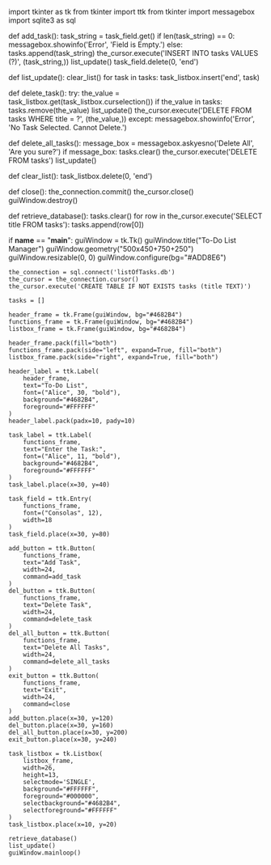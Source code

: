 import tkinter as tk
from tkinter import ttk
from tkinter import messagebox
import sqlite3 as sql

def add_task():
    task_string = task_field.get()
    if len(task_string) == 0:
        messagebox.showinfo('Error', 'Field is Empty.')
    else:
        tasks.append(task_string)
        the_cursor.execute('INSERT INTO tasks VALUES (?)', (task_string,))
        list_update()
        task_field.delete(0, 'end')

def list_update():
    clear_list()
    for task in tasks:
        task_listbox.insert('end', task)

def delete_task():
    try:
        the_value = task_listbox.get(task_listbox.curselection())
        if the_value in tasks:
            tasks.remove(the_value)
            list_update()
            the_cursor.execute('DELETE FROM tasks WHERE title = ?', (the_value,))
    except:
        messagebox.showinfo('Error', 'No Task Selected. Cannot Delete.')

def delete_all_tasks():
    message_box = messagebox.askyesno('Delete All', 'Are you sure?')
    if message_box:
        tasks.clear()
        the_cursor.execute('DELETE FROM tasks')
        list_update()

def clear_list():
    task_listbox.delete(0, 'end')

def close():
    the_connection.commit()
    the_cursor.close()
    guiWindow.destroy()

def retrieve_database():
    tasks.clear()
    for row in the_cursor.execute('SELECT title FROM tasks'):
        tasks.append(row[0])

if __name__ == "__main__":
    guiWindow = tk.Tk()
    guiWindow.title("To-Do List Manager")
    guiWindow.geometry("500x450+750+250")
    guiWindow.resizable(0, 0)
    guiWindow.configure(bg="#ADD8E6")

    the_connection = sql.connect('listOfTasks.db')
    the_cursor = the_connection.cursor()
    the_cursor.execute('CREATE TABLE IF NOT EXISTS tasks (title TEXT)')

    tasks = []

    header_frame = tk.Frame(guiWindow, bg="#4682B4")
    functions_frame = tk.Frame(guiWindow, bg="#4682B4")
    listbox_frame = tk.Frame(guiWindow, bg="#4682B4")

    header_frame.pack(fill="both")
    functions_frame.pack(side="left", expand=True, fill="both")
    listbox_frame.pack(side="right", expand=True, fill="both")

    header_label = ttk.Label(
        header_frame,
        text="To-Do List",
        font=("Alice", 30, "bold"),
        background="#4682B4",
        foreground="#FFFFFF"
    )
    header_label.pack(padx=10, pady=10)

    task_label = ttk.Label(
        functions_frame,
        text="Enter the Task:",
        font=("Alice", 11, "bold"),
        background="#4682B4",
        foreground="#FFFFFF"
    )
    task_label.place(x=30, y=40)

    task_field = ttk.Entry(
        functions_frame,
        font=("Consolas", 12),
        width=18
    )
    task_field.place(x=30, y=80)

    add_button = ttk.Button(
        functions_frame,
        text="Add Task",
        width=24,
        command=add_task
    )
    del_button = ttk.Button(
        functions_frame,
        text="Delete Task",
        width=24,
        command=delete_task
    )
    del_all_button = ttk.Button(
        functions_frame,
        text="Delete All Tasks",
        width=24,
        command=delete_all_tasks
    )
    exit_button = ttk.Button(
        functions_frame,
        text="Exit",
        width=24,
        command=close
    )
    add_button.place(x=30, y=120)
    del_button.place(x=30, y=160)
    del_all_button.place(x=30, y=200)
    exit_button.place(x=30, y=240)

    task_listbox = tk.Listbox(
        listbox_frame,
        width=26,
        height=13,
        selectmode='SINGLE',
        background="#FFFFFF",
        foreground="#000000",
        selectbackground="#4682B4",
        selectforeground="#FFFFFF"
    )
    task_listbox.place(x=10, y=20)

    retrieve_database()
    list_update()
    guiWindow.mainloop()
